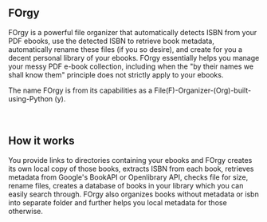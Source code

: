 ## FOrgy
FOrgy is a powerful file organizer that automatically detects ISBN from your PDF ebooks, use the detected ISBN to retrieve book metadata, automatically rename these files (if you so desire), and create for you a decent personal  library of your ebooks. FOrgy essentially helps you manage your messy PDF e-book collection, including when the "by their names we shall know them" principle does not strictly apply to your ebooks.

The name FOrgy is from its capabilities as a File(F)-Organizer-(Org)-built-using-Python (y).
<br/>
<br/>
<br/>
    
## How it works
You provide links to directories containing your ebooks and FOrgy creates its own local copy of those books, extracts ISBN from each book, retrieves metadata from Google's BookAPI or Openlibrary API, checks file for size, rename files, creates a database of books in your library which you can easily search through. FOrgy also organizes books without metadata or isbn into separate folder and further helps you local metadata for those otherwise.





